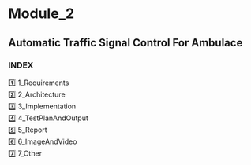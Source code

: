 # Module_2

## Automatic Traffic Signal Control For Ambulace

### INDEX
:one: 1_Requirements</br>
:two: 2_Architecture</br>
:three: 3_Implementation</br>
:four: 4_TestPlanAndOutput</br>
:five: 5_Report</br> 
:six: 6_ImageAndVideo</br>
:seven: 7_Other</br> 
